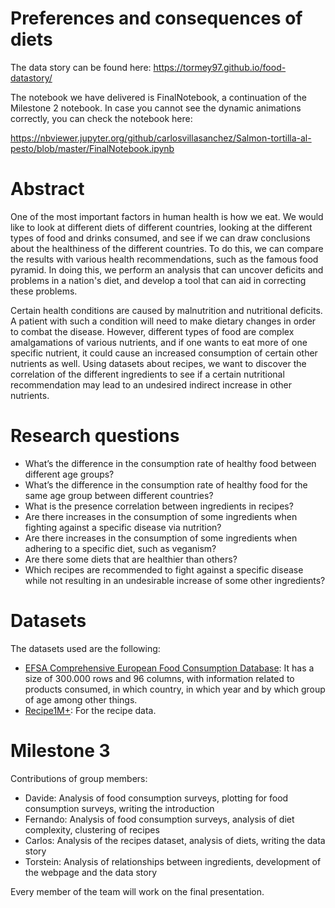 # Preferences and consequences of diets
The data story can be found here: https://tormey97.github.io/food-datastory/

The notebook we have delivered is FinalNotebook, a continuation of the Milestone 2 notebook. In case you cannot see the dynamic animations correctly, you can check the notebook here:

https://nbviewer.jupyter.org/github/carlosvillasanchez/Salmon-tortilla-al-pesto/blob/master/FinalNotebook.ipynb


# Abstract
One of the most important factors in human health is how we eat. We would like to look at different diets of different countries, looking at the different types of food and drinks consumed, and see if we can draw conclusions about the healthiness of the different countries. To do this, we can compare the results with various health recommendations, such as the famous food pyramid. In doing this, we perform an analysis that can uncover deficits and problems in a nation's diet, and develop a tool that can aid in correcting these problems.

Certain health conditions are caused by malnutrition and nutritional deficits. A patient with such a condition will need to make dietary changes in order to combat the disease. However, different types of food are complex amalgamations of various nutrients, and if one wants to eat more of one specific nutrient, it could cause an increased consumption of certain other nutrients as well. Using datasets about recipes, we want to discover the correlation of the different ingredients to see if a certain nutritional recommendation may lead to an undesired indirect increase in other nutrients.


# Research questions
- What’s the difference in the consumption rate of healthy food between different age groups?
- What’s the difference in the consumption rate of healthy food for the same age group between different countries?
- What is the presence correlation between ingredients in recipes?
- Are there increases in the consumption of some ingredients when fighting against a specific disease via nutrition?
- Are there increases in the consumption of some ingredients when adhering to a specific diet, such as veganism?
- Are there some diets that are healthier than others?
- Which recipes are recommended to fight against a specific disease while not resulting in an undesirable increase of some other ingredients?


# Datasets
The datasets used are the following:
- [EFSA Comprehensive European Food Consumption Database](http://data.europa.eu/euodp/en/data/dataset/the-efsa-comprehensive-european-food-consumption-database): It has a size of 300.000 rows and 96 columns, with information related to products consumed, in which country, in which year and by which group of age among other things.
- [Recipe1M+](http://pic2recipe.csail.mit.edu): For the recipe data.


# Milestone 3
Contributions of group members:

- Davide: Analysis of food consumption surveys, plotting for food consumption surveys, writing the introduction
- Fernando: Analysis of food consumption surveys, analysis of diet complexity, clustering of recipes
- Carlos: Analysis of the recipes dataset, analysis of diets, writing the data story 
- Torstein: Analysis of relationships between ingredients, development of the webpage and the data story

Every member of the team will work on the final presentation.